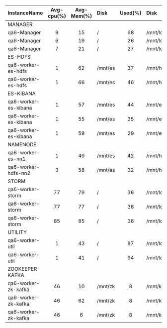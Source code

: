 | InstanceName         |  Avg-cpu(%)  |  Avg-Mem(%)  | Disk    |  Used(%)  | Disk          |  Used(%)  |
|:---------------------|:------------:|:------------:|:--------|:---------:|:--------------|:---------:|
| MANAGER              |              |              |         |           |               |           |
| qa6-Manager          |      9       |      15      | /       |    68     | /mnt/local    |     0     |
| qa6-Manager          |      6       |      19      | /       |    26     | /mnt/local    |     0     |
| qa6-Manager          |      7       |      21      | /       |    27     | /mnt/local    |     0     |
| ES-HDFS              |              |              |         |           |               |           |
| qa6-worker-es-hdfs   |      1       |      62      | /mnt/es |    37     | /mnt/hdfs     |    21     |
| qa6-worker-es-hdfs   |      1       |      66      | /mnt/es |    46     | /mnt/hdfs     |    20     |
| ES-KIBANA            |              |              |         |           |               |           |
| qa6-worker-es-kibana |      1       |      57      | /mnt/es |    44     | /mnt/es_log   |    94     |
| qa6-worker-es-kibana |      1       |      55      | /mnt/es |    35     | /mnt/es_log   |    93     |
| qa6-worker-es-kibana |      1       |      59      | /mnt/es |    29     | /mnt/es_log   |    87     |
| NAMENODE             |              |              |         |           |               |           |
| qa6-worker-es-nn1    |      1       |      49      | /mnt/es |    42     | /mnt/hdfs_nn1 |     0     |
| qa6-worker-hdfs-nn2  |      3       |      58      | /mnt/es |    32     | /mnt/hdfs_nn2 |     0     |
| STORM                |              |              |         |           |               |           |
| qa6-worker-storm     |      77      |      79      | /       |    36     | /mnt/local    |    20     |
| qa6-worker-storm     |      77      |      77      | /       |    36     | /mnt/local    |    18     |
| qa6-worker-storm     |      85      |      85      | /       |    36     | /mnt/local    |    24     |
| UTILITY              |              |              |         |           |               |           |
| qa6-worker-util      |      1       |      43      | /       |    87     | /mnt/local    |    15     |
| qa6-worker-util      |      1       |      41      | /       |    94     | /mnt/local    |    14     |
| ZOOKEEPER-KAFKA      |              |              |         |           |               |           |
| qa6-worker-zk-kafka  |      46      |      10      | /mnt/zk |     8     | /mnt/kafka    |     4     |
| qa6-worker-zk-kafka  |      46      |      62      | /mnt/zk |     8     | /mnt/kafka    |     6     |
| qa6-worker-zk-kafka  |      46      |      6       | /mnt/zk |     8     | /mnt/kafka    |     6     |
